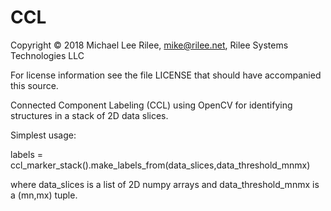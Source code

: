 # CCL

<!--- -*- coding: utf-8 -*- --->

Copyright © 2018 Michael Lee Rilee, mike@rilee.net, Rilee Systems Technologies LLC

For license information see the file LICENSE that should have accompanied this source.

Connected Component Labeling (CCL) using OpenCV for identifying structures in a stack of 2D data slices.

Simplest usage:

  labels = ccl_marker_stack().make_labels_from(data_slices,data_threshold_mnmx)

where data_slices is a list of 2D numpy arrays and data_threshold_mnmx is a (mn,mx) tuple.



